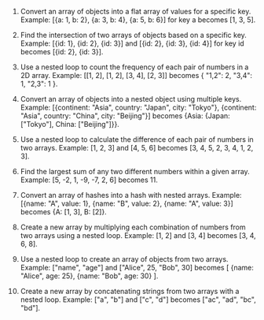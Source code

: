 1. Convert an array of objects into a flat array of values for a specific key.
Example: [{a: 1, b: 2}, {a: 3, b: 4}, {a: 5, b: 6}] for key a becomes [1, 3, 5].

2. Find the intersection of two arrays of objects based on a specific key.
Example: [{id: 1}, {id: 2}, {id: 3}] and [{id: 2}, {id: 3}, {id: 4}] for key id becomes [{id: 2}, {id: 3}].

3. Use a nested loop to count the frequency of each pair of numbers in a 2D array.
Example: [[1, 2], [1, 2], [3, 4], [2, 3]] becomes { "1,2": 2, "3,4": 1, "2,3": 1 }.

4. Convert an array of objects into a nested object using multiple keys.
Example: [{continent: "Asia", country: "Japan", city: "Tokyo"}, {continent: "Asia", country: "China", city: "Beijing"}] becomes {Asia: {Japan: ["Tokyo"], China: ["Beijing"]}}.

5. Use a nested loop to calculate the difference of each pair of numbers in two arrays.
Example: [1, 2, 3] and [4, 5, 6] becomes [3, 4, 5, 2, 3, 4, 1, 2, 3].

6. Find the largest sum of any two different numbers within a given array.
Example: [5, -2, 1, -9, -7, 2, 6] becomes 11.

7. Convert an array of hashes into a hash with nested arrays.
Example: [{name: "A", value: 1}, {name: "B", value: 2}, {name: "A", value: 3}] becomes {A: [1, 3], B: [2]}.

8. Create a new array by multiplying each combination of numbers from two arrays using a nested loop.
Example: [1, 2] and [3, 4] becomes [3, 4, 6, 8].

9. Use a nested loop to create an array of objects from two arrays.
Example: ["name", "age"] and ["Alice", 25, "Bob", 30] becomes [ {name: "Alice", age: 25}, {name: "Bob", age: 30} ].

10. Create a new array by concatenating strings from two arrays with a nested loop.
Example: ["a", "b"] and ["c", "d"] becomes ["ac", "ad", "bc", "bd"].